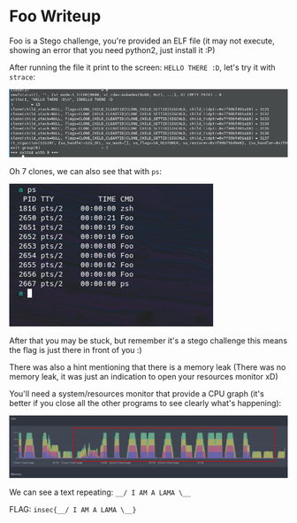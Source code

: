 # Foo Writeup

Foo is a Stego challenge, you're provided an ELF file (it may not execute, showing an error that you need python2, just install it :P)

After running the file it print to the screen: `HELLO THERE :D`, let's try it with `strace`:

![](Foo_1.png)

Oh 7 clones, we can also see that with `ps`:

![](Foo_2.png)

After that you may be stuck, but remember it's a stego challenge this means the flag is just there in front of you :)

There was also a hint mentioning that there is a memory leak (There was no memory leak, it was just an indication to open your resources monitor xD)

You'll need a system/resources monitor that provide a CPU graph (it's better if you close all the other programs to see clearly what's happening):

![](Foo_3.png)

We can see a text repeating: `__/ I AM A LAMA \__`

FLAG: `insec{__/ I AM A LAMA \__}`
